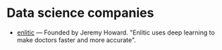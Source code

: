 # Data science companies

- [enlitic](https://www.enlitic.com/) — Founded by Jeremy Howard. 
"Enlitic uses deep learning to make doctors faster and more accurate".
